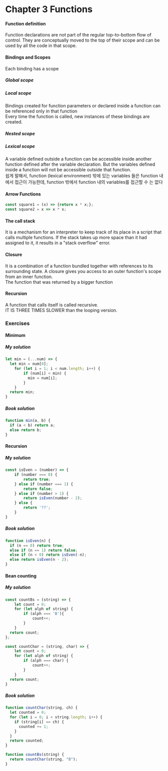 # Chapter 3 Functions

#### Function definition
Function declarations are not part of the regular top-to-bottom flow of control. They are conceptually moved to the top of their scope and can be used by all the code in that scope.
#### Bindings and Scopes
Each binding has a scope

##### Global scope

##### Local scope
Bindings created for function parameters or declared inside a function can be referenced only in that function
<br>
Every time the function is called, new instances of these bindings are created.

##### Nested scope

##### Lexical scope
A variable defined outside a function can be accessible inside another  function defined after the variable declaration. But the variables defined inside a function will not be accessible outside that function.
<br>
쉽게 말해서, function (lexical environment) 밖에 있는 variables 들은 function 내에서 접근이 가능한데, function 밖에서 function 내의 variables를 접근할 수 는 없다

#### Arrow Functions
```js
const square1 = (x) => {return x * x;};
const square2 = x => x * x;
```

#### The call stack
It is a mechanism for an interpreter to keep track of its place in a script that calls multiple functions. If the stack takes up more space than it had assigned to it, it results in a "stack overflow" error.

#### Closure
It is a combination of a function bundled together with references to its surrounding state. A closure gives you access to an outer function's scope from an inner function.
<br>
The function that was returned by a bigger function

#### Recursion
A function that calls itself is called recursive.
<br>
IT IS THREE TIMES SLOWER than the looping version.

### Exercises

#### Minimum
##### My solution
```js
let min = (...num) => {
  let min = num[0];
	for (let i = 1; i < num.length; i++) {
    	if (num[i] < min) {
          min = num[i];
        }
    }
  return min;
}
```
##### Book solution
```js
function min(a, b) {
  if (a < b) return a;
  else return b;
}
```

#### Recursion
##### My solution
```js
const isEven = (number) => {
	if (number === 0) {
    	return true;
    } else if (number === 1) {
    	return false;
    } else if (number > 1) {
    	return isEven(number - 2);
    } else {
    	return '??';
    }
}
```
##### Book solution
```js
function isEven(n) {
  if (n == 0) return true;
  else if (n == 1) return false;
  else if (n < 0) return isEven(-n);
  else return isEven(n - 2);
}
```

#### Bean counting
##### My solution
```js
const countBs = (string) => {
  	let count = 0;
	for (let alph of string) {
    	if (alph === 'B'){
        	count++;
        }
	}
  return count;
};

const countChar = (string, char) => {
	let count = 0;
  	for (let alph of string) {
    	if (alph === char) {
        	count++;
        }
    }
  return count;
}
```

##### Book solution
```js
function countChar(string, ch) {
  let counted = 0;
  for (let i = 0; i < string.length; i++) {
    if (string[i] == ch) {
      counted += 1;
    }
  }
  return counted;
}

function countBs(string) {
  return countChar(string, "B");
}
```



